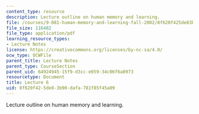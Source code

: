 ```yaml
---
content_type: resource
description: Lecture outline on human memory and learning.
file: /courses/9-081-human-memory-and-learning-fall-2002/8f620f425de83b90dafa781f85f45a09_lecnote6.pdf
file_size: 116482
file_type: application/pdf
learning_resource_types:
- Lecture Notes
license: https://creativecommons.org/licenses/by-nc-sa/4.0/
ocw_type: OCWFile
parent_title: Lecture Notes
parent_type: CourseSection
parent_uid: 64924945-15f9-d3cc-e059-34c06f6a0973
resourcetype: Document
title: Lecture 6
uid: 8f620f42-5de8-3b90-dafa-781f85f45a09
---
```

Lecture outline on human memory and learning.
